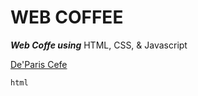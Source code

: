 # WEB COFFEE

***Web Coffe using*** HTML, CSS, & Javascript

[De'Paris Cefe](https://satriai0508.github.io/web-paris-cafe)

```html```